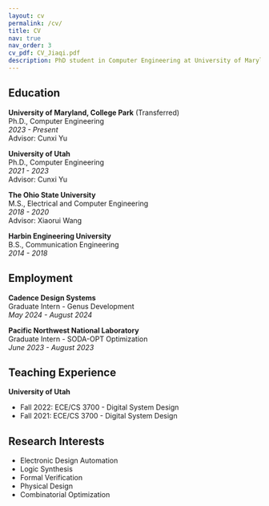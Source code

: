 ```yaml
---
layout: cv
permalink: /cv/
title: CV
nav: true
nav_order: 3
cv_pdf: CV_Jiaqi.pdf
description: PhD student in Computer Engineering at University of Maryland, College Park.
---
```


## Education

**University of Maryland, College Park** (Transferred)  
Ph.D., Computer Engineering  
_2023 - Present_  
Advisor: Cunxi Yu

**University of Utah**  
Ph.D., Computer Engineering  
_2021 - 2023_  
Advisor: Cunxi Yu

**The Ohio State University**  
M.S., Electrical and Computer Engineering  
_2018 - 2020_  
Advisor: Xiaorui Wang

**Harbin Engineering University**  
B.S., Communication Engineering  
_2014 - 2018_

## Employment

**Cadence Design Systems**  
Graduate Intern - Genus Development  
_May 2024 - August 2024_

**Pacific Northwest National Laboratory**  
Graduate Intern - SODA-OPT Optimization  
_June 2023 - August 2023_

## Teaching Experience

**University of Utah**

- Fall 2022: ECE/CS 3700 - Digital System Design
- Fall 2021: ECE/CS 3700 - Digital System Design

## Research Interests

- Electronic Design Automation
- Logic Synthesis
- Formal Verification
- Physical Design
- Combinatorial Optimization
